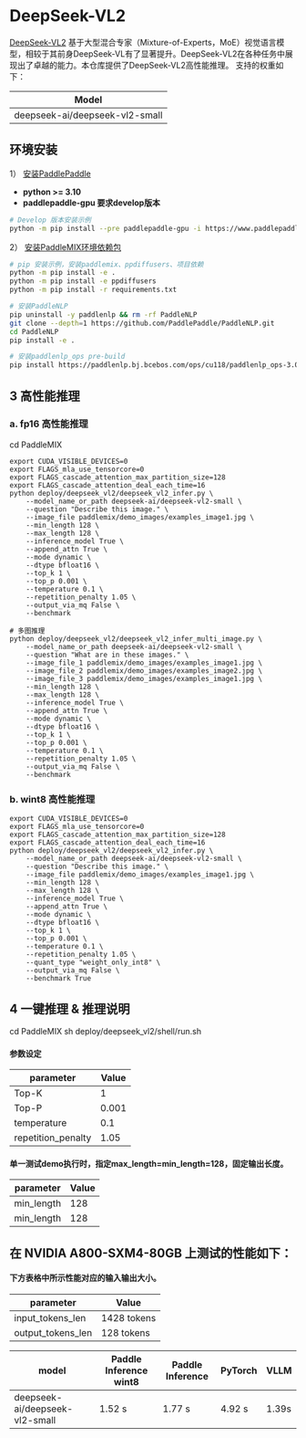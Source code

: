 # DeepSeek-VL2

[DeepSeek-VL2](https://github.com/deepseek-ai/DeepSeek-VL2) 基于大型混合专家（Mixture-of-Experts，MoE）视觉语言模型，相较于其前身DeepSeek-VL有了显著提升。DeepSeek-VL2在各种任务中展现出了卓越的能力。本仓库提供了DeepSeek-VL2高性能推理。
支持的权重如下：

|             Model               |
|---------------------------------|
| deepseek-ai/deepseek-vl2-small  |

## 环境安装
1） [安装PaddlePaddle](https://github.com/PaddlePaddle/PaddleMIX?tab=readme-ov-file#3-%EF%B8%8F%E5%AE%89%E8%A3%85paddlepaddle)
- **python >= 3.10**
- **paddlepaddle-gpu 要求develop版本**
```bash
# Develop 版本安装示例
python -m pip install --pre paddlepaddle-gpu -i https://www.paddlepaddle.org.cn/packages/nightly/cu123/
```

2） [安装PaddleMIX环境依赖包](https://github.com/PaddlePaddle/PaddleMIX?tab=readme-ov-file#3-%EF%B8%8F%E5%AE%89%E8%A3%85paddlepaddle)
```bash
# pip 安装示例，安装paddlemix、ppdiffusers、项目依赖
python -m pip install -e .
python -m pip install -e ppdiffusers
python -m pip install -r requirements.txt

# 安装PaddleNLP
pip uninstall -y paddlenlp && rm -rf PaddleNLP
git clone --depth=1 https://github.com/PaddlePaddle/PaddleNLP.git
cd PaddleNLP
pip install -e .

# 安装paddlenlp_ops pre-build
pip install https://paddlenlp.bj.bcebos.com/ops/cu118/paddlenlp_ops-3.0.0b4-py3-none-any.whl
```

## 3 高性能推理

### a. fp16 高性能推理

cd PaddleMIX

```
export CUDA_VISIBLE_DEVICES=0
export FLAGS_mla_use_tensorcore=0
export FLAGS_cascade_attention_max_partition_size=128
export FLAGS_cascade_attention_deal_each_time=16
python deploy/deepseek_vl2/deepseek_vl2_infer.py \
    --model_name_or_path deepseek-ai/deepseek-vl2-small \
    --question "Describe this image." \
    --image_file paddlemix/demo_images/examples_image1.jpg \
    --min_length 128 \
    --max_length 128 \
    --inference_model True \
    --append_attn True \
    --mode dynamic \
    --dtype bfloat16 \
    --top_k 1 \
    --top_p 0.001 \
    --temperature 0.1 \
    --repetition_penalty 1.05 \
    --output_via_mq False \
    --benchmark

# 多图推理
python deploy/deepseek_vl2/deepseek_vl2_infer_multi_image.py \
    --model_name_or_path deepseek-ai/deepseek-vl2-small \
    --question "What are in these images." \
    --image_file_1 paddlemix/demo_images/examples_image1.jpg \
    --image_file_2 paddlemix/demo_images/examples_image2.jpg \
    --image_file_3 paddlemix/demo_images/examples_image1.jpg \
    --min_length 128 \
    --max_length 128 \
    --inference_model True \
    --append_attn True \
    --mode dynamic \
    --dtype bfloat16 \
    --top_k 1 \
    --top_p 0.001 \
    --temperature 0.1 \
    --repetition_penalty 1.05 \
    --output_via_mq False \
    --benchmark
```

### b. wint8 高性能推理
```
export CUDA_VISIBLE_DEVICES=0
export FLAGS_mla_use_tensorcore=0
export FLAGS_cascade_attention_max_partition_size=128
export FLAGS_cascade_attention_deal_each_time=16
python deploy/deepseek_vl2/deepseek_vl2_infer.py \
    --model_name_or_path deepseek-ai/deepseek-vl2-small \
    --question "Describe this image." \
    --image_file paddlemix/demo_images/examples_image1.jpg \
    --min_length 128 \
    --max_length 128 \
    --inference_model True \
    --append_attn True \
    --mode dynamic \
    --dtype bfloat16 \
    --top_k 1 \
    --top_p 0.001 \
    --temperature 0.1 \
    --repetition_penalty 1.05 \
    --quant_type "weight_only_int8" \
    --output_via_mq False \
    --benchmark True
```

## 4 一键推理 & 推理说明
cd PaddleMIX
sh deploy/deepseek_vl2/shell/run.sh
#### 参数设定
|     parameter      |      Value     |
| ------------------ | -------------- |
|       Top-K        |       1        |
|       Top-P        |     0.001      |
|    temperature     |      0.1       |
| repetition_penalty |      1.05      |

#### 单一测试demo执行时，指定max_length=min_length=128，固定输出长度。
|     parameter      |      Value     |
| ------------------ | -------------- |
|     min_length     |       128      |
|     min_length     |       128      |

## 在 NVIDIA A800-SXM4-80GB 上测试的性能如下：

#### 下方表格中所示性能对应的输入输出大小。
|     parameter      |      Value     |
| ------------------ | -------------- |
|  input_tokens_len  |  1428 tokens    |
|  output_tokens_len |  128 tokens    |

|             model              | Paddle Inference wint8 | Paddle Inference|    PyTorch     | VLLM     |
| -----------------------------  | ---------------------  | --------------- | -------------- |-------------- |
| deepseek-ai/deepseek-vl2-small |          1.52 s        |     1.77 s      |      4.92 s    | 1.39s     |
